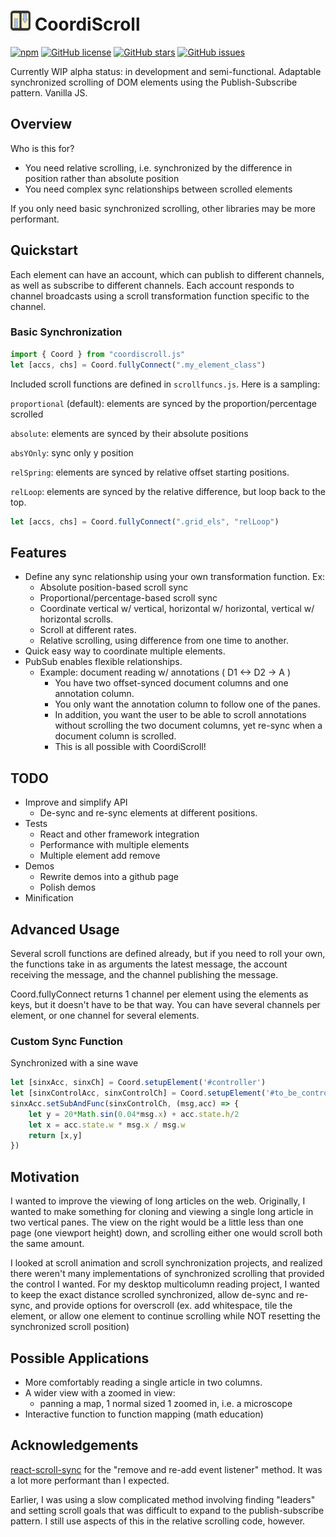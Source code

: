 # ![CoordiScroll Icon](docs/img/coordiscroll-icon_32.png) CoordiScroll

[![npm](https://img.shields.io/npm/v/coordiscroll)](https://www.npmjs.com/package/coordiscroll)
[![GitHub license](https://img.shields.io/github/license/jeffchiou/coordiscroll)](https://github.com/jeffchiou/coordiscroll/blob/master/LICENSE)
[![GitHub stars](https://img.shields.io/github/stars/jeffchiou/coordiscroll)](https://github.com/jeffchiou/coordiscroll/stargazers)
[![GitHub issues](https://img.shields.io/github/issues/jeffchiou/coordiscroll)](https://github.com/jeffchiou/coordiscroll/issues)

Currently WIP alpha status: in development and semi-functional. Adaptable synchronized scrolling of DOM elements using the Publish-Subscribe pattern. Vanilla JS.

## Overview

Who is this for?

- You need relative scrolling, i.e. synchronized by the difference in position rather than absolute position
- You need complex sync relationships between scrolled elements

If you only need basic synchronized scrolling, other libraries may be more performant.

## Quickstart

Each element can have an account, which can publish to different channels, as well as subscribe to different channels. Each account responds to channel broadcasts using a scroll transformation function specific to the channel.

### Basic Synchronization

```javascript
import { Coord } from "coordiscroll.js"
let [accs, chs] = Coord.fullyConnect(".my_element_class")
```

Included scroll functions are defined in `scrollfuncs.js`.  Here is a sampling:

`proportional` (default): elements are synced by the proportion/percentage scrolled

`absolute`: elements are synced by their absolute positions

`absYOnly`: sync only y position

`relSpring`: elements are synced by relative offset starting positions.

`relLoop`: elements are synced by the relative difference, but loop back to the top.

```javascript
let [accs, chs] = Coord.fullyConnect(".grid_els", "relLoop")
```

## Features

- Define any sync relationship using your own transformation function. Ex:
  - Absolute position-based scroll sync
  - Proportional/percentage-based scroll sync
  - Coordinate vertical w/ vertical, horizontal w/ horizontal, vertical w/ horizontal scrolls.
  - Scroll at different rates.
  - Relative scrolling, using difference from one time to another.
- Quick easy way to coordinate multiple elements.
- PubSub enables flexible relationships.
  - Example: document reading w/ annotations ( D1 <-> D2 -> A )
    - You have two offset-synced document columns and one annotation column.
    - You only want the annotation column to follow one of the panes.
    - In addition, you want the user to be able to scroll annotations without scrolling the two document columns, yet re-sync when a document column is scrolled.
    - This is all possible with CoordiScroll!

## TODO

- Improve and simplify API
  - De-sync and re-sync elements at different positions.
- Tests
  - React and other framework integration
  - Performance with multiple elements
  - Multiple element add remove
- Demos
  - Rewrite demos into a github page
  - Polish demos
- Minification

## Advanced Usage

Several scroll functions are defined already, but if you need to roll your own, the functions take in as arguments the latest message, the account receiving the message, and the channel publishing the message.

Coord.fullyConnect returns 1 channel per element using the elements as keys, but it doesn't have to be that way. You can have several channels per element, or one channel for several elements. 

### Custom Sync Function

Synchronized with a sine wave

```javascript
let [sinxAcc, sinxCh] = Coord.setupElement('#controller')
let [sinxControlAcc, sinxControlCh] = Coord.setupElement('#to_be_controlled')
sinxAcc.setSubAndFunc(sinxControlCh, (msg,acc) => {
    let y = 20*Math.sin(0.04*msg.x) + acc.state.h/2
    let x = acc.state.w * msg.x / msg.w
    return [x,y]
})
```



## Motivation

I wanted to improve the viewing of long articles on the web. Originally, I wanted to make something for cloning and viewing a single long article in two vertical panes. The view on the right would be a little less than one page (one viewport height) down, and scrolling either one would scroll both the same amount.

I looked at scroll animation and scroll synchronization projects, and realized there weren't many implementations of synchronized scrolling that provided the control I wanted. For my desktop multicolumn reading project, I wanted to keep the exact distance scrolled synchronized, allow de-sync and re-sync, and provide options for overscroll (ex. add whitespace, tile the element, or allow one element to continue scrolling while NOT resetting the synchronized scroll position)

## Possible Applications

- More comfortably reading a single article in two columns.
- A wider view with a zoomed in view:
  - panning a map, 1 normal sized 1 zoomed in, i.e. a microscope
- Interactive function to function mapping (math education)

## Acknowledgements

[react-scroll-sync](https://www.npmjs.com/package/react-scroll-sync) for the "remove and re-add event listener" method. It was a lot more performant than I expected. 

Earlier, I was using a slow complicated method involving finding "leaders" and setting scroll goals that was difficult to expand to the publish-subscribe pattern. I still use aspects of this in the relative scrolling code, however.